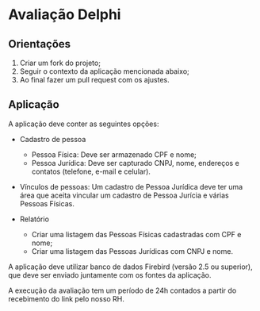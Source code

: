 # Avaliação Delphi

## Orientações

1. Criar um fork do projeto;
2. Seguir o contexto da aplicação mencionada abaixo;
3. Ao final fazer um pull request com os ajustes.

## Aplicação
A aplicação deve conter as seguintes opções:

* Cadastro de pessoa
    * Pessoa Física: Deve ser armazenado CPF e nome;
    * Pessoa Jurídica: Deve ser capturado CNPJ, nome, endereços e contatos (telefone, e-mail e celular).

* Vínculos de pessoas: Um cadastro de Pessoa Jurídica deve ter uma área que aceita vincular um cadastro de Pessoa Jurícia e várias Pessoas Físicas.

* Relatório
    * Criar uma listagem das Pessoas Físicas cadastradas com CPF e nome;
    * Criar uma listagem das Pessoas Jurídicas com CNPJ e nome.

A aplicação deve utilizar banco de dados Firebird (versão 2.5 ou superior), que deve ser enviado juntamente com os fontes da aplicação.
    
A execução da avaliação tem um período de 24h contados a partir do recebimento do link pelo nosso RH.